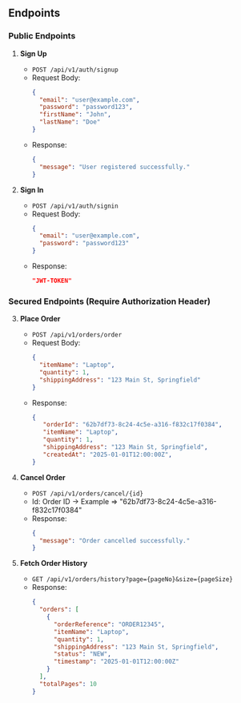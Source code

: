 
## Endpoints

### Public Endpoints
1. **Sign Up**
   - `POST /api/v1/auth/signup`
   - Request Body:
     ```json
     {
       "email": "user@example.com",
       "password": "password123",
       "firstName": "John",
       "lastName": "Doe"
     }
     ```
   - Response:
     ```json
     {
       "message": "User registered successfully."
     }
     ```

2. **Sign In**
   - `POST /api/v1/auth/signin`
   - Request Body:
     ```json
     {
       "email": "user@example.com",
       "password": "password123"
     }
     ```
   - Response:
     ```json
     "JWT-TOKEN"
     ```

### Secured Endpoints (Require Authorization Header)
3. **Place Order**
   - `POST /api/v1/orders/order`
   - Request Body:
     ```json
     {
       "itemName": "Laptop",
       "quantity": 1,
       "shippingAddress": "123 Main St, Springfield"
     }
     ```
   - Response:
     ```json
     {
        "orderId": "62b7df73-8c24-4c5e-a316-f832c17f0384",
        "itemName": "Laptop",
        "quantity": 1,
        "shippingAddress": "123 Main St, Springfield",
        "createdAt": "2025-01-01T12:00:00Z",
     }
     ```

4. **Cancel Order**
   - `POST /api/v1/orders/cancel/{id}`
   - Id: Order ID -> Example => "62b7df73-8c24-4c5e-a316-f832c17f0384"
   - Response:
     ```json
     {
       "message": "Order cancelled successfully."
     }
     ```

5. **Fetch Order History**
   - `GET /api/v1/orders/history?page={pageNo}&size={pageSize}`
   - Response:
     ```json
     {
       "orders": [
         {
           "orderReference": "ORDER12345",
           "itemName": "Laptop",
           "quantity": 1,
           "shippingAddress": "123 Main St, Springfield",
           "status": "NEW",
           "timestamp": "2025-01-01T12:00:00Z"
         }
       ],
       "totalPages": 10
     }
     ```
